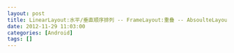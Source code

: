 ```yaml
---
layout: post
title: LinearLayout:水平/垂直顺序排列 -- FrameLayout:重叠 -- AbsoulteLayout -- RelativeLayout -- TableLayout
date: 2012-11-29 11:03:00
categories: [Android]
tags: []
---
```

     